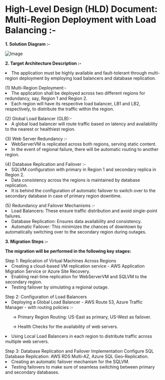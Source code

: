 <h1>High-Level Design (HLD) Document: Multi-Region Deployment with Load Balancing :- </h1>
<b>1. Solution Diagram :-</b><p></p>

![Image](https://github.com/user-attachments/assets/050e53cb-b1f8-4736-8fe6-588be3f729bc)

<b>2. Target Architecture Description :-</b>

<li>The application must be highly available and fault-tolerant through multi-region deployment by employing load balancers and database replication.</li>
<p></p>
(1) Multi-Region Deployment:-

<li>The application shall be deployed across two different regions for redundancy, say, Region 1 and Region 2.</li>
<li>Each region will have its respective load balancer, LB1 and LB2, respectively, to distribute the traffic within the region.</li>
<p></p>
(2) Global Load Balancer (GLB):-

<li>A global load balancer will route traffic based on latency and availability to the nearest or healthiest region.</li>
<p></p>
(3) Web Server Redundancy :-

<li>WebServerVM is replicated across both regions, serving static content.</li>
<li>In the event of regional failure, there will be automatic routing to another region.</li>
<p></p>
(4) Database Replication and Failover :-

<li>SQLVM configuration with primary in Region 1 and secondary replica in Region 2.</li>
<li>Data consistency across the regions is maintained by database replication.</li>
<li>It is behind the configuration of automatic failover to switch over to the secondary database in case of primary region downtime.</li>
<p></p>
(5) Redundancy and Failover Mechanisms :-

<li>Load Balancers: These ensure traffic distribution and avoid single-point failures.</li>
<li>Database Replication: Ensures data availability and consistency.</li>
<li>Automatic Failover: This minimizes the chances of downtown by automatically switching over to the secondary region during outages.</li>
<p></p>
<b>3. Migration Steps :-</b>
<p></p>
<b>The migration will be performed in the following key stages:</b>
<p></p>
Step 1: Replication of Virtual Machines Across Regions

<li>Creating a cloud-based VM replication service - AWS Application Migration Service or Azure Site Recovery.</li>
<li>Enabling real-time replication for WebServerVM and SQLVM to the secondary region.</li>
<li>Testing failover by simulating a regional outage.</li>
<p></p>
Step 2: Configuration of Load Balancers

<li>Deploying a Global Load Balancer - AWS Route 53, Azure Traffic Manager - with routing policies :-</li><p></p>
	<ul>-> Primary Region Routing: US-East as primary, US-West as failover.</ul>
	<ul>-> Health Checks for the availability of web servers.</ul> 
<li>Using Local Load Balancers in each region to distribute traffic across multiple web servers.</li>
<p></p>
Step 3: Database Replication and Failover Implementation Configure SQL Database Replication: AWS RDS Multi-AZ, Azure SQL Geo-Replication. 

<li>Creating an automatic failover mechanism for the SQLVM.</li>
<li>Testing failovers to make sure of seamless switching between primary and secondary databases.</li>
